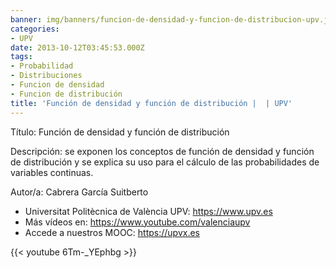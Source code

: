 ```yaml
---
banner: img/banners/funcion-de-densidad-y-funcion-de-distribucion-upv.jpg
categories:
- UPV
date: 2013-10-12T03:45:53.000Z
tags:
- Probabilidad
- Distribuciones
- Funcion de densidad
- Funcion de distribución
title: 'Función de densidad y función de distribución |  | UPV'
---
```


Título: Función de densidad y función de distribución

Descripción: se exponen los conceptos de función de densidad y función de distribución y se explica su uso para el cálculo de las probabilidades de variables continuas. 

Autor/a: Cabrera García Suitberto



+ Universitat Politècnica de València UPV: https://www.upv.es
+ Más vídeos en: https://www.youtube.com/valenciaupv
+ Accede a nuestros MOOC: https://upvx.es

{{< youtube 6Tm-_YEphbg >}}
